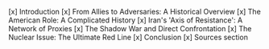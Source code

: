 [x] Introduction
[x] From Allies to Adversaries: A Historical Overview
[x] The American Role: A Complicated History
[x] Iran's 'Axis of Resistance': A Network of Proxies
[x] The Shadow War and Direct Confrontation
[x] The Nuclear Issue: The Ultimate Red Line
[x] Conclusion
[x] Sources section 
